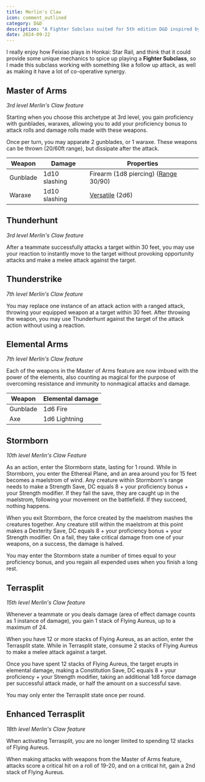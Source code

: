 ```yaml
---
title: Merlin's Claw
icon: comment_outlined
category: D&D
description: "A Fighter Subclass suited for 5th edition D&D inspired by Feixiao from Honkai: Star Rail"
date: 2024-09-22
---
```


I really enjoy how Feixiao plays in Honkai: Star Rail, and think that it could provide some unique mechanics to spice up playing a **Fighter Subclass**, so I made this subclass working with something like a follow up attack, as well as making it have a lot of co-operative synergy.

## Master of Arms
*3rd level Merlin's Claw feature*

Starting when you choose this archetype at 3rd level, you gain proficiency with gunblades, waraxes, allowing you to add your proficiency bonus to attack rolls and damage rolls made with these weapons.

Once per turn, you may apparate 2 gunblades, or 1 waraxe. These weapons can be thrown (20/60ft range), but dissipate after the attack.

| Weapon | Damage | Properties |
|--------|--------|------------|
| Gunblade | 1d10 slashing | Firearm (1d8 piercing) ([Range](https://www.dndbeyond.com/sources/dnd/free-rules/equipment#Range) 30/90) |
| Waraxe | 1d10 slashing | [Versatile](https://www.dndbeyond.com/sources/dnd/free-rules/equipment#Versatile) (2d6) |

## Thunderhunt
*3rd level Merlin's Claw feature*

After a teammate successfully attacks a target within 30 feet, you may use your reaction to instantly move to the target without provoking opportunity attacks and make a melee attack against the target.
## Thunderstrike
*7th level Merlin's Claw feature*

You may replace one instance of an attack action with a ranged attack, throwing your equipped weapon at a target within 30 feet. After throwing the weapon, you may use Thunderhunt against the target of the attack action without using a reaction.
## Elemental Arms
*7th level Merlin's Claw feature*

Each of the weapons in the Master of Arms feature are now imbued with the power of the elements, also counting as magical for the purpose of overcoming resistance and immunity to nonmagical attacks and damage.

| Weapon | Elemental damage |
|--------|------------------|
| Gunblade | 1d6 Fire |
| Axe | 1d6 Lightning |

## Stormborn
*10th level Merlin's Claw Feature*

As an action, enter the Stormborn state, lasting for 1 round. While in Stormborn, you enter the Ethereal Plane, and an area around you for 15 feet becomes a maelstrom of wind. Any creature within Stormborn's range needs to make a Strength Save, DC equals 8 + your proficiency bonus + your Strength modifier. If they fail the save, they are caught up in the maelstrom, following your movement on the battlefield. If they succeed, nothing happens.

When you exit Stormborn, the force created by the maelstrom mashes the creatures together. Any creature still within the maelstrom at this point makes a Dexterity Save, DC equals 8 + your proficiency bonus + your Strength modifier. On a fail, they take critical damage from one of your weapons, on a success, the damage is halved.

You may enter the Stormborn state a number of times equal to your proficiency bonus, and you regain all expended uses when you finish a long rest.
## Terrasplit
*15th level Merlin's Claw feature*

Whenever a teammate or you deals damage (area of effect damage counts as 1 instance of damage), you gain 1 stack of Flying Aureus, up to a maximum of 24.

When you have 12 or more stacks of Flying Aureus, as an action, enter the Terrasplit state. While in Terrasplit state, consume 2 stacks of Flying Aureus to make a melee attack against a target.

Once you have spent 12 stacks of Flying Aureus, the target erupts in elemental damage, making a Constitution Save, DC equals 8 + your proficiency + your Strength modifier, taking an additional 1d8 force damage per successful attack made, or half the amount on a successful save.

You may only enter the Terrasplit state once per round.
## Enhanced Terrasplit
*18th level Merlin's Claw feature*

When activating Terrasplit, you are no longer limited to spending 12 stacks of Flying Aureus.

When making attacks with weapons from the Master of Arms feature, attacks score a critical hit on a roll of 19-20, and on a critical hit, gain a 2nd stack of Flying Aureus.